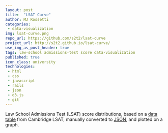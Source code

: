 ```yaml
---
layout: post
title:  "LSAT Curve"
author: MJ Rossetti
categories:
 - data-visualization
img: lsat-curve.png
repo_url: https://github.com/s2t2/lsat-curve
project_url: http://s2t2.github.io/lsat-curve/
use_img_as_post_header: true
tags: law-school admissions-test score data-visualization
published: true
icon_class: university
technologies:
 - html
 - css
 - javascript
 - rails
 - json
 - d3.js
 - git
---
```


<!--
![A graph plotting the distribution of LSAT scores.](/assets/images/lsat-curve.png "LSAT Curve Graph")
-->

Law School Admissions Test (LSAT) score distributions,
 based on a
 [data table](http://www.cambridgelsat.com/resources/data/lsat-percentiles-table/)
 from Cambridge LSAT,
 manually converted to [JSON](https://github.com/s2t2/lsat-curve/blob/master/lsat_curve.json),
 and plotted on a graph.

<!--hr-->

<!--script src="http://gist-it.appspot.com/github/s2t2/lsat-curve/blob/master/index.html"></script-->
